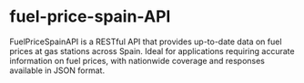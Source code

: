 # fuel-price-spain-API
FuelPriceSpainAPI is a RESTful API that provides up-to-date data on fuel prices at gas stations across Spain. Ideal for applications requiring accurate information on fuel prices, with nationwide coverage and responses available in JSON format.
